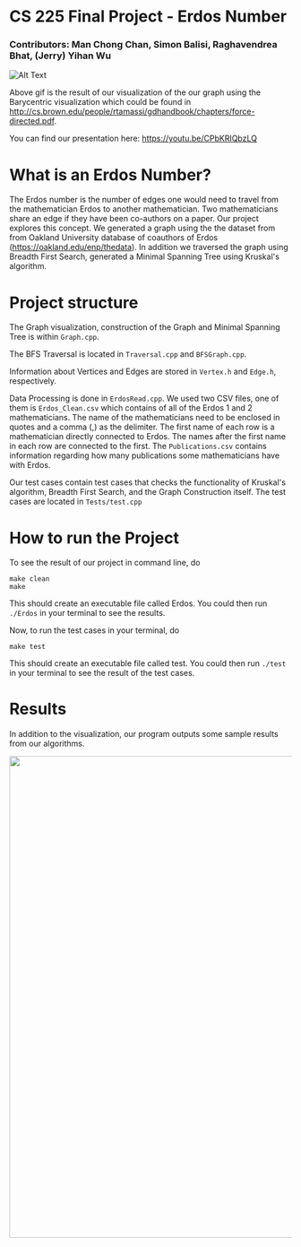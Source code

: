 # CS 225 Final Project - Erdos Number
### Contributors: Man Chong Chan, Simon Balisi, Raghavendrea Bhat, (Jerry) Yihan Wu

![Alt Text](ErdosVisualization.gif)

Above gif is the result of our visualization of the our graph using the Barycentric visualization which could be found in http://cs.brown.edu/people/rtamassi/gdhandbook/chapters/force-directed.pdf.

You can find our presentation here: https://youtu.be/CPbKRIQbzLQ

# What is an Erdos Number?

The Erdos number is the number of edges one would need to travel from the mathematician Erdos to another mathematician. Two mathematicians share an edge if they have been co-authors on a paper. Our project explores this concept. We generated a graph using the the dataset from from Oakland University database of coauthors of Erdos (https://oakland.edu/enp/thedata). In addition we traversed the graph using Breadth First Search, generated a Minimal Spanning Tree using Kruskal's algorithm. 

# Project structure

The Graph visualization, construction of the Graph and Minimal Spanning Tree is within `Graph.cpp`.

The BFS Traversal is located in `Traversal.cpp` and `BFSGraph.cpp`.

Information about Vertices and Edges are stored in `Vertex.h` and `Edge.h`, respectively.

Data Processing is done in `ErdosRead.cpp`. We used two CSV files, one of them is `Erdos_Clean.csv` which contains of all of the Erdos 1 and 2 mathematicians. The name of the mathematicians need to be enclosed in quotes and a comma (,) as the delimiter. The first name of each row is a mathematician directly connected to Erdos. The names after the first name in each row are connected to the first. The `Publications.csv` contains information regarding how many publications some mathematicians have with Erdos. 

Our test cases contain test cases that checks the functionality of Kruskal's algorithm, Breadth First Search, and the Graph Construction itself. The test cases are located in `Tests/test.cpp`

# How to run the Project

To see the result of our project in command line, do 

```
make clean
make
```

This should create an executable file called Erdos. You could then run `./Erdos` in your terminal to see the results.

Now, to run the test cases in your terminal, do

```
make test
```

This should create an executable file called test. You could then run `./test` in your terminal to see the result of the test cases.

# Results

In addition to the visualization, our program outputs some sample results from our algorithms.

<img src="https://i.imgur.com/Fw7WnmJ.png" width="560" height="860">

